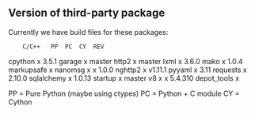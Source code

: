 ## Version of third-party package

Currently we have build files for these packages:

		C/C++	PP	PC	CY	REV
cpython		x				3.5.1
garage			x			master
http2					x	master
lxml				x		3.6.0
mako			x			1.0.4
  markupsafe		x
nanomsg		x	x			1.0.0
nghttp2		x				v1.11.1
pyyaml				x		3.11
requests		x			2.10.0
sqlalchemy			x		1.0.13
startup			x			master
v8		x			x	5.4.310
  depot_tools           x

PP = Pure Python (maybe using ctypes)
PC = Python + C module
CY = Cython
